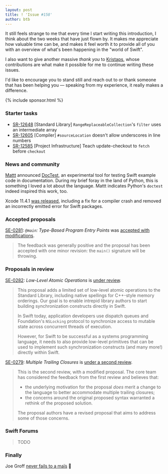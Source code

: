 ```yaml
---
layout: post
title: ! 'Issue #158'
author: btb
---
```


It still feels strange to me that every time I start writing this introduction,
I think about the two weeks that have just flown by. It makes me appreciate
how valuable time can be, and makes it feel worth it to provide all of you with
an overview of what's been happening in the "world of Swift".

I also want to give another massive _thank you_ to [Kristaps](https://twitter.com/fassko),
whose contributions are what make it possible for me to continue writing these
issues.

I'd like to encourage you to stand still and reach out to or thank someone that
has been helping you — speaking from my experience, it really makes a
difference.

<!--excerpt-->

{% include sponsor.html %}

### Starter tasks

- [SR-12648](https://bugs.swift.org/browse/SR-12648) [Standard Library]
`RangeReplaceableCollection`'s `filter` uses an intermediate array
- [SR-12605](https://bugs.swift.org/browse/SR-12605) [Compiler]
`#sourceLocation` doesn't allow underscores in line numbers
- [SR-12585](https://bugs.swift.org/browse/SR-12585) [Project Infrastructure]
Teach update-checkout to `fetch` before `checkout`

### News and community

[Mattt](https://twitter.com/mattt) announced [DocTest](https://github.com/SwiftDocOrg/DocTest),
an experimental tool for testing Swift example code in documentation. During
my brief foray in the land of Python, this is something I loved a lot about the
language. Mattt indicates Python's `doctest` indeed inspired this work, too.

Xcode 11.4.1 [was released](https://developer.apple.com/documentation/xcode_release_notes/xcode_11_4_1_release_notes),
including a fix for a compiler crash and removed an incorrectly emitted error
for Swift packages.

### Accepted proposals

[SE-0281](https://github.com/apple/swift-evolution/blob/master/proposals/0281-main-attribute.md): *`@main`: Type-Based Program Entry Points* was [accepted with modifications](https://forums.swift.org/t/accepted-with-modifications-se-0281-main-type-based-program-entry-points/35400).

> The feedback was generally positive and the proposal has been accepted with
one minor revision: the `main()` signature will be throwing.

### Proposals in review

[SE-0282](https://github.com/apple/swift-evolution/blob/master/proposals/0282-atomics.md): *Low-Level Atomic Operations* is [under review](https://forums.swift.org/t/se-0282-low-level-atomic-operations/35382).

> This proposal adds a limited set of low-level atomic operations to the
Standard Library, including native spellings for C++-style memory orderings.
Our goal is to enable intrepid library authors to start building synchronization
constructs directly in Swift.
>
> In Swift today, application developers use dispatch queues and Foundation's
`NSLocking` protocol to synchronize access to mutable state across concurrent
threads of execution.
>
> However, for Swift to be successful as a systems programming language, it
needs to also provide low-level primitives that can be used to implement such
synchronization constructs (and many more!) directly within Swift.

[SE-0279](https://github.com/apple/swift-evolution/blob/master/proposals/0279-multiple-trailing-closures.md): *Multiple Trailing Closures* is [under a second review](https://forums.swift.org/t/se-0279-multiple-trailing-closures-amended/35435).

> This is the second review, with a modified proposal. The core team has
considered the feedback from the first review and believes that:
>
> - the underlying motivation for the proposal _does_ merit a change to the
language to better accommodate multiple trailing closures;
> - the concerns around the original proposed syntax warranted a rethink of the
proposed solution.
>
> The proposal authors have a revised proposal that aims to address some of
those concerns.

### Swift Forums

> TODO

### Finally

Joe Groff [never fails to a maïs](https://twitter.com/jckarter/status/1249098635813376003) 🌽
